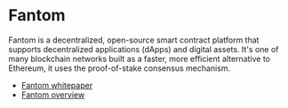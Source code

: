 # Fantom

Fantom is a decentralized, open-source smart contract platform that supports decentralized applications (dApps) and digital assets. It's one of many blockchain networks built as a faster, more efficient alternative to Ethereum, it uses the proof-of-stake consensus mechanism.

- [Fantom whitepaper](https://arxiv.org/pdf/1810.10360.pdf)
- [Fantom overview](https://docs.fantom.foundation/ )
